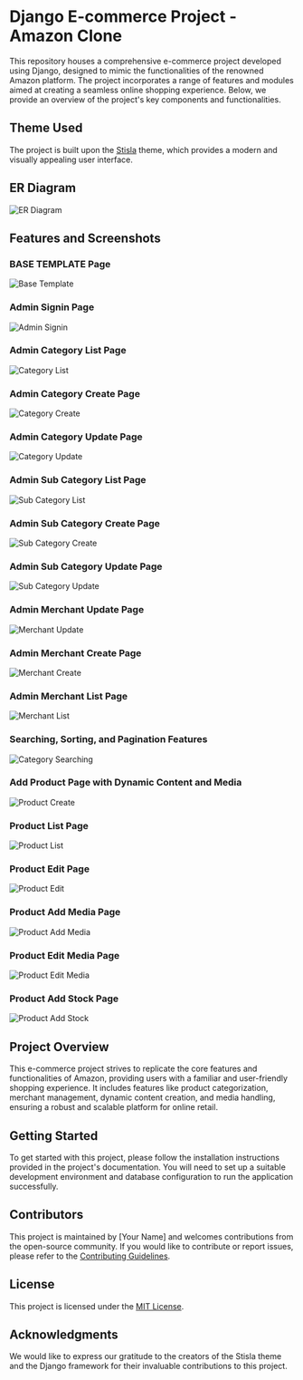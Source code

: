 # Django E-commerce Project - Amazon Clone

This repository houses a comprehensive e-commerce project developed using Django, designed to mimic the functionalities of the renowned Amazon platform. The project incorporates a range of features and modules aimed at creating a seamless online shopping experience. Below, we provide an overview of the project's key components and functionalities.

## Theme Used
The project is built upon the [Stisla](https://github.com/stisla/stisla) theme, which provides a modern and visually appealing user interface.

## ER Diagram
![ER Diagram](screenshots/er_diagram.png)

## Features and Screenshots

### BASE TEMPLATE Page
![Base Template](screenshots/base_template.PNG)

### Admin Signin Page
![Admin Signin](screenshots/admin_signin.PNG)

### Admin Category List Page
![Category List](screenshots/category_list.PNG)

### Admin Category Create Page
![Category Create](screenshots/category_create.PNG)

### Admin Category Update Page
![Category Update](screenshots/category_update.PNG)

### Admin Sub Category List Page
![Sub Category List](screenshots/sub_category_list.PNG)

### Admin Sub Category Create Page
![Sub Category Create](screenshots/sub_category_create.PNG)

### Admin Sub Category Update Page
![Sub Category Update](screenshots/sub_category_update.PNG)

### Admin Merchant Update Page
![Merchant Update](screenshots/merchant_update.PNG)

### Admin Merchant Create Page
![Merchant Create](screenshots/merchant_create.PNG)

### Admin Merchant List Page
![Merchant List](screenshots/merchant_list.PNG)

### Searching, Sorting, and Pagination Features
![Category Searching](screenshots/category_searching.PNG)

### Add Product Page with Dynamic Content and Media
![Product Create](screenshots/product_create.png)

### Product List Page
![Product List](screenshots/product_list.png)

### Product Edit Page
![Product Edit](screenshots/product_edit.png)

### Product Add Media Page
![Product Add Media](screenshots/product_add_media.png)

### Product Edit Media Page
![Product Edit Media](screenshots/product_edit_media.png)

### Product Add Stock Page
![Product Add Stock](screenshots/product_add_stock.png)

## Project Overview
This e-commerce project strives to replicate the core features and functionalities of Amazon, providing users with a familiar and user-friendly shopping experience. It includes features like product categorization, merchant management, dynamic content creation, and media handling, ensuring a robust and scalable platform for online retail.

## Getting Started
To get started with this project, please follow the installation instructions provided in the project's documentation. You will need to set up a suitable development environment and database configuration to run the application successfully.

## Contributors
This project is maintained by [Your Name] and welcomes contributions from the open-source community. If you would like to contribute or report issues, please refer to the [Contributing Guidelines](CONTRIBUTING.md).

## License
This project is licensed under the [MIT License](LICENSE.md).

## Acknowledgments
We would like to express our gratitude to the creators of the Stisla theme and the Django framework for their invaluable contributions to this project.